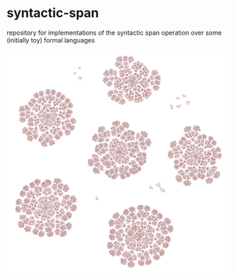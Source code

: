 # syntactic-span
repository for implementations of the syntactic span operation over some (initially toy) formal languages

![A theory graph for a minimal toy language](python/graph-draw.png)

